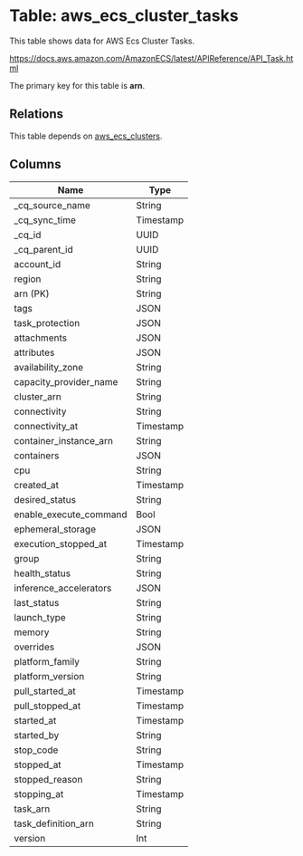 # Table: aws_ecs_cluster_tasks

This table shows data for AWS Ecs Cluster Tasks.

https://docs.aws.amazon.com/AmazonECS/latest/APIReference/API_Task.html

The primary key for this table is **arn**.

## Relations

This table depends on [aws_ecs_clusters](aws_ecs_clusters).

## Columns

| Name          | Type          |
| ------------- | ------------- |
|_cq_source_name|String|
|_cq_sync_time|Timestamp|
|_cq_id|UUID|
|_cq_parent_id|UUID|
|account_id|String|
|region|String|
|arn (PK)|String|
|tags|JSON|
|task_protection|JSON|
|attachments|JSON|
|attributes|JSON|
|availability_zone|String|
|capacity_provider_name|String|
|cluster_arn|String|
|connectivity|String|
|connectivity_at|Timestamp|
|container_instance_arn|String|
|containers|JSON|
|cpu|String|
|created_at|Timestamp|
|desired_status|String|
|enable_execute_command|Bool|
|ephemeral_storage|JSON|
|execution_stopped_at|Timestamp|
|group|String|
|health_status|String|
|inference_accelerators|JSON|
|last_status|String|
|launch_type|String|
|memory|String|
|overrides|JSON|
|platform_family|String|
|platform_version|String|
|pull_started_at|Timestamp|
|pull_stopped_at|Timestamp|
|started_at|Timestamp|
|started_by|String|
|stop_code|String|
|stopped_at|Timestamp|
|stopped_reason|String|
|stopping_at|Timestamp|
|task_arn|String|
|task_definition_arn|String|
|version|Int|